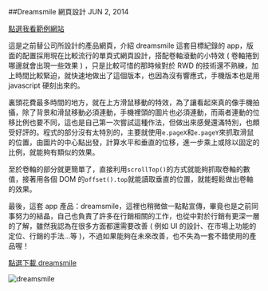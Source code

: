 <!-- @@master  = ../../_layout.html-->

<!-- @@block  =  jsBottom-->

<include src="../../_articles-js.html"></include>

<!-- @@close-->

<!-- @@block  =  css-->

<include src="../../_articles-css.html"></include>

<!-- @@close-->

<!-- @@block  =  articles-social-->

<include src="../../_articles-social.html"></include>

<!-- @@close-->

<!-- @@block  =  articles-footer-->

<include src="../../_articles.html"></include>

<!-- @@close-->

<!-- @@block  =  meta-->

<meta property="article:published_time" content="2014-06-02T00:00:00+01:00" >

<meta name="keywords" content="web design,design,網頁設計,設計,dreamsmile">

<meta name="description" content="這是之前前替公司所設計的產品網頁，介紹 Dreamsmile 這套目標紀錄的 app，版面的配置採用現在比較流行的單頁式網頁設計，搭配卷軸滾動的小特效。">

<meta itemprop="name" content="Dreamsmile 網頁設計 - OXXO.STUDIO">

<meta itemprop="image" content="http://www.oxxostudio.tw/img/articles/201406/20140602_1_01.jpg">

<meta itemprop="description" content="這是之前前替公司所設計的產品網頁，介紹 Dreamsmile 這套目標紀錄的 app，版面的配置採用現在比較流行的單頁式網頁設計，搭配卷軸滾動的小特效。">

<meta property="og:title" content="Dreamsmile 網頁設計 - OXXO.STUDIO">

<meta property="og:url" content="http://www.oxxostudio.tw/articles/201406/dreamsmile-web.html">

<meta property="og:image" content="http://www.oxxostudio.tw/img/articles/201406/20140602_1_01.jpg">

<meta property="og:description" content="這是之前前替公司所設計的產品網頁，介紹 Dreamsmile 這套目標紀錄的 app，版面的配置採用現在比較流行的單頁式網頁設計，搭配卷軸滾動的小特效。">

<title>Dreamsmile 網頁設計 - OXXO.STUDIO</title> 

<!-- @@close-->

<!-- @@block  =  articles-content--> 

##Dreamsmile 網頁設計 <span class="article-date" tag="ui"><i></i>JUN 2, 2014</span>

[點選我看範例網站](https://dl.dropboxusercontent.com/u/59597657/worktest/dreamsmile/zh-tw/index.html)

這是之前替公司所設計的產品網頁，介紹 dreamsmile 這套目標紀錄的 app，版面的配置採用現在比較流行的單頁式網頁設計，搭配卷軸滾動的小特效 ( 卷軸捲到哪邊就會出現一些效果 ) ，只是比較可惜的那時候對於 RWD 的技術還不熟練，加上時間比較緊迫，就快速地做出了這個版本，也因為沒有響應式，手機版本也是用 javascript 硬刻出來的。

裏頭花費最多時間的地方，就在上方滑鼠移動的特效，為了讓看起來真的像手機拍攝，除了背景和滑鼠移動必須連動，手機裡頭的圖片也必須連動，而兩者連動的位移比例也要不同，這也是自己第一次嘗試這種作法，但做出來感覺還滿特別，也頗受好評的。程式的部分沒有太特別的，主要就使用`e.pageX`和`e.pageY`來抓取滑鼠的位置，由圖片的中心點出發，計算水平和垂直的位移，進一步乘上或除以固定的比例，就能夠有類似的效果。

至於卷軸的部分就更簡單了，直接利用`scrollTop()`的方式就能夠抓取卷軸的數值，接著用各個 DOM 的`offset().top`就能讀取垂直的位置，就能輕鬆做出卷軸的效果。

最後，這套 app 產品：dreamsmile，這裡也稍微做一點點宣傳，畢竟也是之前同事努力的結晶，自己也負責了許多在行銷相關的工作，也從中對於行銷有更深一層的了解，雖然我認為在很多方面都還需要改善 ( 例如 UI 的設計、在市場上功能的定位、行銷的手法...等 )，不過如果能夠在未來改善，也不失為一套不錯使用的產品喔！

[點選下載 dreamsmile](https://itunes.apple.com/tw/app/dreamsmile-pai-zhao-ji-lu/id656664291?l=zh&mt=8)

![dreamsmile](/img/articles/201406/20140602_1_02.jpg)

<!-- @@close-->
